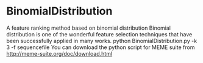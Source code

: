 # BinomialDistribution
A feature ranking method based on binomial distribution
Binomial distribution is one of the wonderful feature selection techniques that have been successfully applied in many works.
python BinomialDistribution.py -k 3 -f sequencefile
You can download the python script for MEME suite from
http://meme-suite.org/doc/download.html
